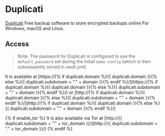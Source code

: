 # Duplicati

[Duplicati](https://www.duplicati.com/) Free backup software to store encrypted backups online
For Windows, macOS and Linux.

## Access

> Note: The password for Duplicati is configured to use the `default_password` set during the initail `make config` (which is then subsequently stored in vault.yml)

It is available at [https://{% if duplicati.domain %}{{ duplicati.domain }}{% else %}{{ duplicati.subdomain + "." + domain }}{% endif %}/](https://{% if duplicati.domain %}{{ duplicati.domain }}{% else %}{{ duplicati.subdomain + "." + domain }}{% endif %}/) or [http://{% if duplicati.domain %}{{ duplicati.domain }}{% else %}{{ duplicati.subdomain + "." + domain }}{% endif %}/](http://{% if duplicati.domain %}{{ duplicati.domain }}{% else %}{{ duplicati.subdomain + "." + domain }}{% endif %}/)

{% if enable_tor %}
It is also available via Tor at [http://{{ duplicati.subdomain + "." + tor_domain }}/](http://{{ duplicati.subdomain + "." + tor_domain }}/)
{% endif %}
